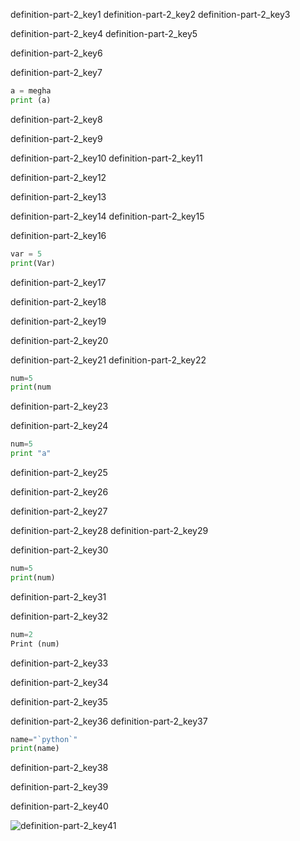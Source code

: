 definition-part-2_key1
definition-part-2_key2
definition-part-2_key3



definition-part-2_key4
definition-part-2_key5


definition-part-2_key6


definition-part-2_key7


```python
a = megha
print (a)
```
definition-part-2_key8


definition-part-2_key9


definition-part-2_key10
definition-part-2_key11


definition-part-2_key12

 
definition-part-2_key13


definition-part-2_key14
definition-part-2_key15


definition-part-2_key16


```python
var = 5
print(Var)
```
definition-part-2_key17


definition-part-2_key18


definition-part-2_key19


definition-part-2_key20



definition-part-2_key21
definition-part-2_key22


```python
num=5
print(num
```
definition-part-2_key23


definition-part-2_key24


```python
num=5
print "a"
```
definition-part-2_key25


definition-part-2_key26



definition-part-2_key27


definition-part-2_key28
definition-part-2_key29


definition-part-2_key30


```python
num=5
print(num)
```
definition-part-2_key31


definition-part-2_key32


```python
num=2
Print (num)
```
definition-part-2_key33


definition-part-2_key34


definition-part-2_key35


definition-part-2_key36
definition-part-2_key37
```python
name="`python`"
print(name)
```
definition-part-2_key38


definition-part-2_key39


definition-part-2_key40



![definition-part-2_key41](https://merakidebug.s3.ap-south-1.amazonaws.com/course_images/introduction-of-python/basic-definitions/https://www.grammar-monster.com/glossary/pics/types_of_brackets.png)